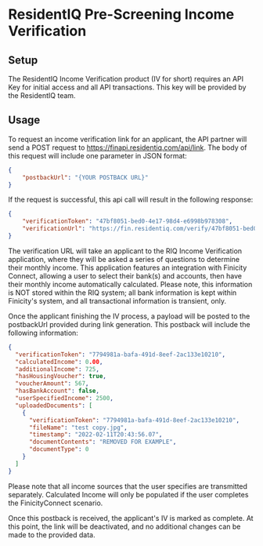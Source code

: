 # ResidentIQ Pre-Screening Income Verification

## Setup

The ResidentIQ Income Verification product (IV for short) requires an API Key for initial access and all API transactions. This key will be provided by the ResidentIQ team.

## Usage

To request an income verification link for an applicant, the API partner will send a POST request to https://finapi.residentiq.com/api/link. The body of this request will include one parameter in JSON format:
```json
{
    "postbackUrl": "{YOUR POSTBACK URL}"
}
```

If the request is successful, this api call will result in the following response:
```json
{
    "verificationToken": "47bf8051-bed0-4e17-98d4-e6998b978308",
    "verificationUrl": "https://fin.residentiq.com/verify/47bf8051-bed0-4e17-98d4-e6998b978308"
}
```

The verification URL will take an applicant to the RIQ Income Verification application, where they will be asked a series of questions to determine their monthly income. This application features an integration with Finicity Connect, allowing a user to select their bank(s) and accounts, then have their monthly income automatically calculated. Please note, this information is NOT stored within the RIQ system; all bank information is kept within Finicity's system, and all transactional information is transient, only.

Once the applicant finishing the IV process, a payload will be posted to the postbackUrl provided during link generation. This postback will include the following information:
```json
{
  "verificationToken": "7794981a-bafa-491d-8eef-2ac133e10210",
  "calculatedIncome": 0.00,
  "additionalIncome": 725,
  "hasHousingVoucher": true,
  "voucherAmount": 567,
  "hasBankAccount": false,
  "userSpecifiedIncome": 2500,
  "uploadedDocuments": [
    {
      "verificationToken": "7794981a-bafa-491d-8eef-2ac133e10210",
      "fileName": "test copy.jpg",
      "timestamp": "2022-02-11T20:43:56.07",
      "documentContents": "REMOVED FOR EXAMPLE",
      "documentType": 0
    }
  ]
}
```

Please note that all income sources that the user specifies are transmitted separately. Calculated Income will only be populated if the user completes the FinicityConnect scenario.

Once this postback is received, the applicant's IV is marked as complete. At this point, the link will be deactivated, and no additional changes can be made to the provided data.

